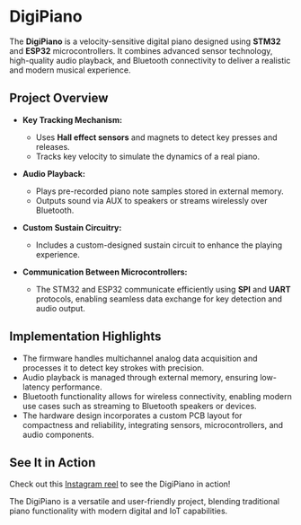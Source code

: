 # DigiPiano

The **DigiPiano** is a velocity-sensitive digital piano designed using **STM32** and **ESP32** microcontrollers. It combines advanced sensor technology, high-quality audio playback, and Bluetooth connectivity to deliver a realistic and modern musical experience.

## Project Overview

- **Key Tracking Mechanism:**
  - Uses **Hall effect sensors** and magnets to detect key presses and releases.
  - Tracks key velocity to simulate the dynamics of a real piano.

- **Audio Playback:**
  - Plays pre-recorded piano note samples stored in external memory.
  - Outputs sound via AUX to speakers or streams wirelessly over Bluetooth.

- **Custom Sustain Circuitry:**
  - Includes a custom-designed sustain circuit to enhance the playing experience.

- **Communication Between Microcontrollers:**
  - The STM32 and ESP32 communicate efficiently using **SPI** and **UART** protocols, enabling seamless data exchange for key detection and audio output.

## Implementation Highlights

- The firmware handles multichannel analog data acquisition and processes it to detect key strokes with precision.
- Audio playback is managed through external memory, ensuring low-latency performance.
- Bluetooth functionality allows for wireless connectivity, enabling modern use cases such as streaming to Bluetooth speakers or devices.
- The hardware design incorporates a custom PCB layout for compactness and reliability, integrating sensors, microcontrollers, and audio components.

## See It in Action

Check out this [Instagram reel](https://www.instagram.com/reel/DDNmyurpquJ/?igsh=Y2NvNWVrb3MxazM1) to see the DigiPiano in action!

The DigiPiano is a versatile and user-friendly project, blending traditional piano functionality with modern digital and IoT capabilities.

